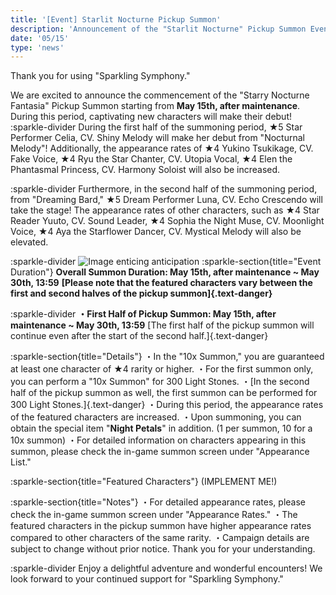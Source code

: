 ```yaml
---
title: '[Event] Starlit Nocturne Pickup Summon'
description: 'Announcement of the "Starlit Nocturne" Pickup Summon Event'
date: '05/15'
type: 'news'
---
```

Thank you for using "Sparkling Symphony."

We are excited to announce the commencement of the "Starry Nocturne Fantasia" Pickup Summon starting from **May 15th, after maintenance**.
During this period, captivating new characters will make their debut!
:sparkle-divider
During the first half of the summoning period, ★5 Star Performer Celia, CV. Shiny Melody will make her debut from "Nocturnal Melody"!
Additionally, the appearance rates of ★4 Yukino Tsukikage, CV. Fake Voice, ★4 Ryu the Star Chanter, CV. Utopia Vocal, ★4 Elen the Phantasmal Princess, CV. Harmony Soloist will also be increased.

:sparkle-divider
Furthermore, in the second half of the summoning period, from "Dreaming Bard," ★5 Dream Performer Luna, CV. Echo Crescendo will take the stage!
The appearance rates of other characters, such as ★4 Star Reader Yuuto, CV. Sound Leader, ★4 Sophia the Night Muse, CV. Moonlight Voice, ★4 Aya the Starflower Dancer, CV. Mystical Melody will also be elevated.

:sparkle-divider
![Image enticing anticipation](/gacha_banner/1.png)
:sparkle-section{title="Event Duration"}
**Overall Summon Duration: May 15th, after maintenance ~ May 30th, 13:59**
**[Please note that the featured characters vary between the first and second halves of the pickup summon]{.text-danger}**

:sparkle-divider
**・First Half of Pickup Summon: May 15th, after maintenance ~ May 30th, 13:59**
[The first half of the pickup summon will continue even after the start of the second half.]{.text-danger}

:sparkle-section{title="Details"}
・In the "10x Summon," you are guaranteed at least one character of ★4 rarity or higher.
・For the first summon only, you can perform a "10x Summon" for 300 Light Stones.
・[In the second half of the pickup summon as well, the first summon can be performed for 300 Light Stones.]{.text-danger}
・During this period, the appearance rates of the featured characters are increased.
・Upon summoning, you can obtain the special item "**Night Petals**" in addition. (1 per summon, 10 for a 10x summon)
・For detailed information on characters appearing in this summon, please check the in-game summon screen under "Appearance List."

:sparkle-section{title="Featured Characters"}
(IMPLEMENT ME!)

:sparkle-section{title="Notes"}
・For detailed appearance rates, please check the in-game summon screen under "Appearance Rates."
・The featured characters in the pickup summon have higher appearance rates compared to other characters of the same rarity.
・Campaign details are subject to change without prior notice. Thank you for your understanding.

:sparkle-divider
Enjoy a delightful adventure and wonderful encounters! We look forward to your continued support for "Sparkling Symphony."


